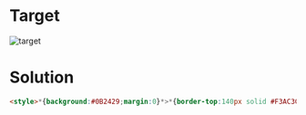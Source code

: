 # Target

![target](https://cssbattle.dev/targets/13.png)

# Solution

```html
<style>*{background:#0B2429;margin:0}*>*{border-top:140px solid #F3AC3C;border-right:140px solid transparent;width:0
```
